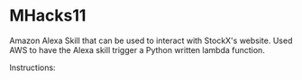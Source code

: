 # MHacks11

Amazon Alexa Skill that can be used to interact with StockX's website. 
Used AWS to have the Alexa skill trigger a Python written lambda function. 

Instructions:
